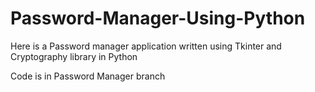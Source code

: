 # Password-Manager-Using-Python
Here is a Password manager application written using Tkinter and Cryptography library in Python

Code is in Password Manager branch
